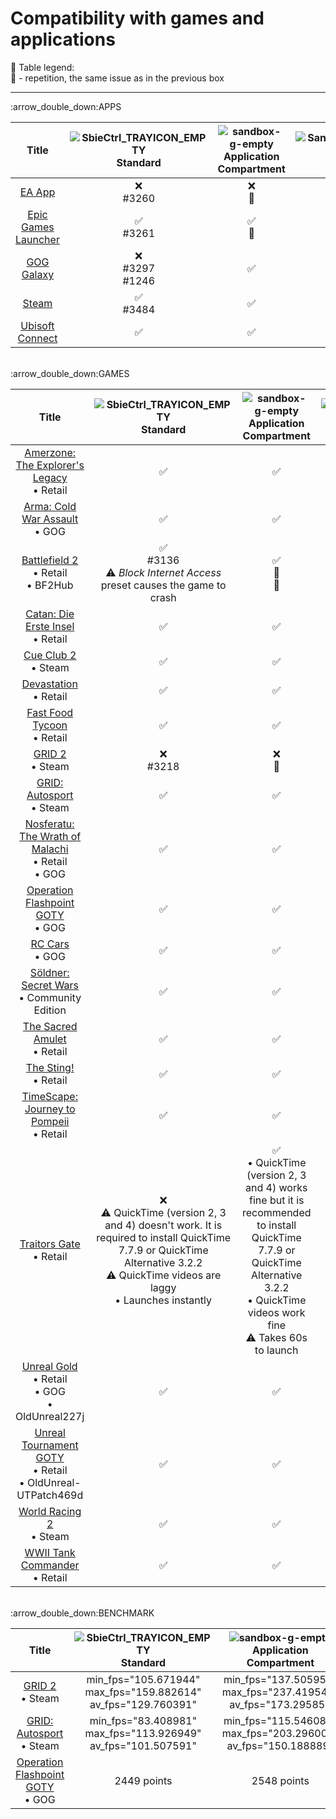 # Compatibility with games and applications

:pushpin: Table legend:<br>
:repeat: - repetition, the same issue as in the previous box
<hr>:arrow_double_down:APPS

| Title | ![SbieCtrl_TRAYICON_EMPTY](https://github.com/sandboxie-plus/Sandboxie/assets/93145383/d08ad3c1-c4e3-4a91-a373-475bb0d6726b) Standard | ![sandbox-g-empty](https://github.com/sandboxie-plus/Sandboxie/assets/93145383/07c0361c-ed29-4090-8bcd-5d4d877f1e68) Application Compartment | ![SandMan_IDI_ICON1](https://github.com/sandboxie-plus/Sandboxie/assets/93145383/081e9dec-9e7f-4fdc-a1cc-cf6c2511adcd) Version | :computer: OS
| :---: | :---: | :---: | :---: | :---: |
| [EA App](https://www.ea.com/ea-app/) | :x:<br>#3260 | :x:<br>:repeat: | 1.11.0 | Win7x64
| [Epic Games Launcher](https://store.epicgames.com/download/) | :white_check_mark:<br>#3261 | :white_check_mark:<br>:repeat: | 1.13.7 | Win7x64
| [GOG Galaxy](https://www.gog.com/galaxy) | :x:<br>#3297<br>#1246 | :white_check_mark: | 1.13.7 | Win7x64
| [Steam](https://store.steampowered.com/about/) | :white_check_mark:<br>#3484 | :white_check_mark: | 1.13.7 | Win7x64
| [Ubisoft Connect](https://ubisoftconnect.com/) | :white_check_mark: | :white_check_mark: | 1.11.0 | Win7x64
<br>
:arrow_double_down:GAMES

| Title | ![SbieCtrl_TRAYICON_EMPTY](https://github.com/sandboxie-plus/Sandboxie/assets/93145383/d08ad3c1-c4e3-4a91-a373-475bb0d6726b) Standard | ![sandbox-g-empty](https://github.com/sandboxie-plus/Sandboxie/assets/93145383/07c0361c-ed29-4090-8bcd-5d4d877f1e68) Application Compartment | ![SandMan_IDI_ICON1](https://github.com/sandboxie-plus/Sandboxie/assets/93145383/081e9dec-9e7f-4fdc-a1cc-cf6c2511adcd) Version | :computer: OS
| :---: | :---: | :---: | :---: | :---: |
| [Amerzone: The Explorer's Legacy](https://www.mobygames.com/game/3973/amerzone-the-explorers-legacy/)<br>• Retail | :white_check_mark: | :white_check_mark: | 1.10.1 | Win7x64
| [Arma: Cold War Assault](https://www.mobygames.com/game/53252/arma-cold-war-assault/)<br>• GOG | :white_check_mark: | :white_check_mark: | 1.10.2 | Win7x64
| [Battlefield 2](https://www.mobygames.com/game/18194/battlefield-2/)<br>• Retail<br>• BF2Hub | :white_check_mark:<br>#3136<br>:warning: _Block Internet Access_ preset causes the game to crash | :white_check_mark:<br>:repeat:<br>:repeat: | 1.11.0 | Win7x64
| [Catan: Die Erste Insel](https://www.mobygames.com/game/16206/catan-die-erste-insel/)<br>• Retail | :white_check_mark: | :white_check_mark: | 1.10.1 | Win7x64
| [Cue Club 2](https://www.mobygames.com/game/102939/cue-club-2/)<br>• Steam | :white_check_mark: | :white_check_mark: | 1.10.2 | Win7x64
| [Devastation](https://www.mobygames.com/game/8823/devastation/)<br>• Retail | :white_check_mark: | :white_check_mark: | 1.9.7 | Win7x64
| [Fast Food Tycoon](https://www.mobygames.com/game/2864/fast-food-tycoon/)<br>• Retail | :white_check_mark: | :white_check_mark: | 1.10.1 | Win7x64
| [GRID 2](https://www.mobygames.com/game/60730/grid-2/)<br>• Steam | :x:<br>#3218 | :x:<br>:repeat:  | 1.11.0 | Win7x64
| [GRID: Autosport](https://www.mobygames.com/game/72953/grid-autosport/)<br>• Steam | :white_check_mark: | :white_check_mark: | 1.12.9 | Win7x64
| [Nosferatu: The Wrath of Malachi](https://www.mobygames.com/game/12130/nosferatu-the-wrath-of-malachi/)<br>• Retail<br>• GOG | :white_check_mark: | :white_check_mark: | 1.10.1 | Win7x64
| [Operation Flashpoint GOTY](https://www.mobygames.com/game/12132/operation-flashpoint-game-of-the-year-edition/)<br>• GOG | :white_check_mark: | :white_check_mark: | 1.10.1 | Win7x64
| [RC Cars](https://www.mobygames.com/game/12554/rc-cars/)<br>• GOG | :white_check_mark: | :white_check_mark: | 1.10.1 | Win7x64
| [Söldner: Secret Wars](https://www.mobygames.com/game/15230/soldner-secret-wars/)<br>• Community Edition | :white_check_mark: | :white_check_mark: | 1.10.1 | Win7x64
| [The Sacred Amulet](https://www.mobygames.com/game/3770/the-sacred-amulet/)<br>• Retail | :white_check_mark: | :white_check_mark: | 1.11.2 | Win7x64
| [The Sting!](https://www.mobygames.com/game/4295/the-sting/)<br>• Retail | :white_check_mark: | :white_check_mark: | 1.10.1 | Win7x64
| [TimeScape: Journey to Pompeii](https://www.mobygames.com/game/2482/timescape-journey-to-pompeii/)<br>• Retail | :white_check_mark: | :white_check_mark: | 1.10.1 | Win7x64
| [Traitors Gate](https://www.mobygames.com/game/1863/traitors-gate/)<br>• Retail | :x:<br>:warning: QuickTime (version 2, 3 and 4) doesn't work. It is required to install QuickTime 7.7.9 or QuickTime Alternative 3.2.2<br>:warning: QuickTime videos are laggy<br>• Launches instantly | :white_check_mark:<br>• QuickTime (version 2, 3 and 4) works fine but it is recommended to install QuickTime 7.7.9 or QuickTime Alternative 3.2.2<br>• QuickTime videos work fine<br>:warning: Takes 60s to launch | 1.12.7 | Win7x64
| [Unreal Gold](https://www.mobygames.com/game/4892/unreal-gold/)<br>• Retail<br>• GOG<br>• OldUnreal227j | :white_check_mark: | :white_check_mark: | 1.9.3 | Win7x64
| [Unreal Tournament GOTY](https://www.mobygames.com/game/7158/unreal-tournament-game-of-the-year-edition/)<br>• Retail<br>• OldUnreal-UTPatch469d | :white_check_mark: | :white_check_mark: | 1.11.0 | Win7x64
| [World Racing 2](https://www.mobygames.com/game/22600/world-racing-2/)<br>• Steam | :white_check_mark: | :white_check_mark: | 1.10.2 | Win7x64
| [WWII Tank Commander](https://www.mobygames.com/game/18686/wwii-tank-commander/)<br>• Retail | :white_check_mark: | :white_check_mark: | 1.10.3 | Win7x64
<br>
:arrow_double_down:BENCHMARK

| Title | ![SbieCtrl_TRAYICON_EMPTY](https://github.com/sandboxie-plus/Sandboxie/assets/93145383/d08ad3c1-c4e3-4a91-a373-475bb0d6726b) Standard | ![sandbox-g-empty](https://github.com/sandboxie-plus/Sandboxie/assets/93145383/07c0361c-ed29-4090-8bcd-5d4d877f1e68) Application Compartment | :open_file_folder: Unsandboxed | ![SandMan_IDI_ICON1](https://github.com/sandboxie-plus/Sandboxie/assets/93145383/081e9dec-9e7f-4fdc-a1cc-cf6c2511adcd) Version | :computer: OS
| :---: | :---: | :---: | :---: | :---: | :---: |
| [GRID 2](https://www.mobygames.com/game/60730/grid-2/)<br>• Steam | min_fps="105.671944"<br>max_fps="159.882614"<br>av_fps="129.760391" | min_fps="137.505951"<br>max_fps="237.419540"<br>av_fps="173.295853  | N/A | 1.12.6 | Win7x64
| [GRID: Autosport](https://www.mobygames.com/game/72953/grid-autosport/)<br>• Steam | min_fps="83.408981"<br>max_fps="113.926949"<br>av_fps="101.507591" | min_fps="115.546089"<br>max_fps="203.296005"<br>av_fps="150.188889"  | N/A | 1.12.6 | Win7x64
| [Operation Flashpoint GOTY](https://www.mobygames.com/game/12132/operation-flashpoint-game-of-the-year-edition/)<br>• GOG | 2449 points | 2548 points | 5034 points | 1.12.7 | Win7x64
